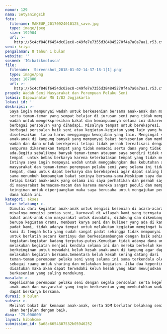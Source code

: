 ```yaml
---
nomor: 129
nama: Setyaningsih
foto:
  filename: MAKEUP_20170924010125_save.jpg
  type: image/jpeg
  size: 192904
  url: >-
    http://5c4cf848f6454dc02ec8-c49fe7e7355d384845270f4a7a0a7aa1.r53.cf2.rackcdn.com/f7dda1e2-70e9-4b33-aed7-e7b3fc64614e/MAKEUP_20170924010125_save.jpg
seni: kriya
pengalaman: 8 tahun 1 bulan
website: ''
sosmed: 'IG:batikmolusca'
file:
  filename: 'Screenshot_2018-01-02-14-37-18-1[1].png'
  type: image/png
  size: 187800
  url: >-
    http://5c4cf848f6454dc02ec8-c49fe7e7355d384845270f4a7a0a7aa1.r53.cf2.rackcdn.com/e0e61ba6-f74e-4054-93bd-8162af55ebad/Screenshot_2018-01-02-14-37-18-1[1].png
proyek: Wadah Seni Masyarakat dan Perempuan Pelaku Seni
lokasi: Dipowinatan MG I/82 Jogjakarta
lokasi_id: ''
deskripsi: >-
  Saya ingin mempunyai wadah untuk berkesenian bersama anak-anak dan masyarakat
  serta teman-teman yang sempat belajar di jurusan seni yang tidak mempunyai
  wadah untuk mengekspresikan bakat dan kemampuannya selama ini dikarenakan
  berbagai persoalan yang dihadapi. Misalnya tempat untuk berekspresi, sharing
  berbagai persoalan baik seni atau kegiatan-kegiatan yang lain yang harus
  diselesaikan  tanpa harus mengganggu kewajiban yang lain. Mengingat selama ini
  anak-anak di kampung banyak yang mempunyai bakat berkesenian dan membutuhkan
  wadah dan dana untuk berekpresi tetapi tidak pernah terealisasi dengan
  sempurna dikarenakan tempat yang tidak memadai serta dana yang tidak
  ada.Begitu sebaliknya banyak teman-teman ataupun saya sendiri tidak mempunyai
  tempat  untuk bebas berkarya karena keterbatasan tempat yang tidak memadai.
  Intinya saya ingin mempuyai wadah untuk menggabungkan dua kebutuhan antara
  masyarakat dan teman-teman perempuan pelaku seni yang selama ini tidak ada
  tempat, dana untuk dapat berkarya dan berekspresi agar dapat saling bekerja
  sama menumbuh kembangkan bakat seninya bersama-sama.Meskipun saya dari Kriya
  tetapi bakat anak-anak yang selama ini saya perhatikan dan pernah saya lakukan
  di masyarakat bermacam-macam dan karena mereka sangat peduli dan mempunyai
  keinginan untuk diperjuangkan maka saya berusaha untuk mengajukan permohonan
  dana hibah ini.       
kategori: akses
latar_belakang: >-
  Dimulai dari kegiatan anak-anak untuk mengisi kesenian di acara-acara seperti
  misalnya mengisi pentas seni, karnaval di wilayah kami yang ternyata banyak
  bakat anak-anak dan masyarakat untuk diwadahi, didukung dan dikembangkan baik
  berupa kegiatan drama, membuat karya seni dan kuliner yang ada di kampung
  padat kami, tidak adanya tempat untuk melakukan kegiatan mengingat kampung
  kami di tengah kota yang sudah sangat padat sehingga tidak mempunyai akses
  untuk berlatih secara kontinyu dan berkesinambungan dengan baik sehingga
  kegiatan-kegiatan kadang terputus-putus.Kemudian tidak adanya dana untuk
  melakukan kegiatan menjadi kendala selama ini dan mereka berkeluh kesah. Saya
  berkeinginan untuk mewadahi keluh kesah anak-anak di kampung agar dapat
  melakukan kegiatan bersama.Sementara keluh kesah sering datang dari
  teman-teman perempuan pelaku seni yang selama ini sama terkendala oleh tempat
  sebagai ruang untuk sharing dan melakukan kegiatan. Jika dua kepentingan ini
  disatukan maka akan dapat terwadahi keluh kesah yang akan mewujudkan kegiatan
  berkesenian yang saling mendukung. 
masalah: >-
  Kegelisahan perempuan pelaku seni dengan segala persoalan serta kegelisahan
  anak-anak dan masyarakat yang ingin berkesenian yang membutuhkan wadah untuk
  dapat berkarya bersama.  
durasi: 9 bulan
sukses: >-
  Melihat bakat dan kemauan anak-anak, serta SDM berlatar belakang seni kegiatan
  akan berjalan dengan baik.
dana: '75.000000'
layout: hibahcme
submission_id: 5a68c6654307532b05946252
---
```


